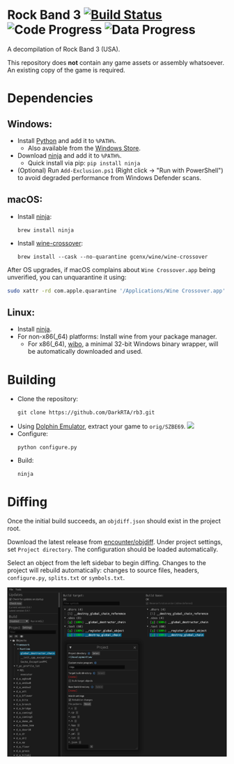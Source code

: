 Rock Band 3 [![Build Status]][actions] ![Code Progress] ![Data Progress]
=============

[Build Status]: https://github.com/DarkRTA/rb3/actions/workflows/build.yml/badge.svg
[actions]: https://github.com/DarkRTA/rb3/actions/workflows/build.yml
[Code Progress]: https://img.shields.io/endpoint?label=Code&url=https%3A%2F%2Fprogress.decomp.club%2Fdata%2Frb3%2FSZBE69%2Fdol%2F%3Fmode%3Dshield%26measure%3Dcode
[Data Progress]: https://img.shields.io/endpoint?label=Data&url=https%3A%2F%2Fprogress.decomp.club%2Fdata%2Frb3%2FSZBE69%2Fdol%2F%3Fmode%3Dshield%26measure%3Ddata

A decompilation of Rock Band 3 (USA).

This repository does **not** contain any game assets or assembly whatsoever. An existing copy of the game is required.

Dependencies
============

Windows:
--------
- Install [Python](https://www.python.org/downloads/) and add it to `%PATH%`.
  - Also available from the [Windows Store](https://apps.microsoft.com/store/detail/python-311/9NRWMJP3717K).
- Download [ninja](https://github.com/ninja-build/ninja/releases) and add it to `%PATH%`.
  - Quick install via pip: `pip install ninja`
- (Optional) Run `Add-Exclusion.ps1` (Right click -> "Run with PowerShell") to avoid degraded performance from Windows Defender scans.

macOS:
------
- Install [ninja](https://github.com/ninja-build/ninja/wiki/Pre-built-Ninja-packages):
  ```
  brew install ninja
  ```
- Install [wine-crossover](https://github.com/Gcenx/homebrew-wine):
  ```
  brew install --cask --no-quarantine gcenx/wine/wine-crossover
  ```

After OS upgrades, if macOS complains about `Wine Crossover.app` being unverified, you can unquarantine it using:
```sh
sudo xattr -rd com.apple.quarantine '/Applications/Wine Crossover.app'
```

Linux:
------
- Install [ninja](https://github.com/ninja-build/ninja/wiki/Pre-built-Ninja-packages).
- For non-x86(_64) platforms: Install wine from your package manager.
  - For x86(_64), [wibo](https://github.com/decompals/wibo), a minimal 32-bit Windows binary wrapper, will be automatically downloaded and used.

Building
========

- Clone the repository:
  ```
  git clone https://github.com/DarkRTA/rb3.git
  ```
- Using [Dolphin Emulator](https://dolphin-emu.org/), extract your game to `orig/SZBE69`.
![](assets/dolphin-extract.png)
- Configure:
  ```
  python configure.py
  ```
- Build:
  ```
  ninja
  ```

Diffing
=======

Once the initial build succeeds, an `objdiff.json` should exist in the project root.

Download the latest release from [encounter/objdiff](https://github.com/encounter/objdiff). Under project settings, set `Project directory`. The configuration should be loaded automatically.

Select an object from the left sidebar to begin diffing. Changes to the project will rebuild automatically: changes to source files, headers, `configure.py`, `splits.txt` or `symbols.txt`.

![](assets/objdiff.png)
